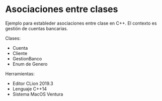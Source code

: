 # Asociaciones entre clases

Ejemplo para estableder asociaciones entre clase en C++.  El contexto es gestión de cuentas bancarias.

Clases:

- Cuenta
- Cliente
- GestionBanco
- Enum de Genero

Herramientas:

- Editor CLion 2019.3
- Lenguaje C++14
- Sistema MacOS Ventura
